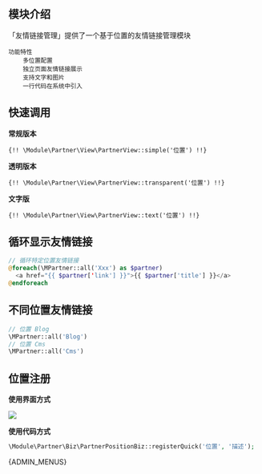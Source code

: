 ## 模块介绍

「友情链接管理」提供了一个基于位置的友情链接管理模块

```mind
功能特性
    多位置配置
    独立页面友情链接展示
    支持文字和图片
    一行代码在系统中引入
```

## 快速调用

**常规版本**

```
{!! \Module\Partner\View\PartnerView::simple('位置') !!}
```

**透明版本**

```
{!! \Module\Partner\View\PartnerView::transparent('位置') !!}
```

**文字版**

```
{!! \Module\Partner\View\PartnerView::text('位置') !!}
```

## 循环显示友情链接

```php
// 循环特定位置友情链接
@foreach(\MPartner::all('Xxx') as $partner)
  <a href="{{ $partner['link'] }}">{{ $partner['title'] }}</a>
@endforeach
```

## 不同位置友情链接

```php
// 位置 Blog
\MPartner::all('Blog')
// 位置 Cms
\MPartner::all('Cms')
```

## 位置注册

**使用界面方式**

![](https://ms-assets.modstart.com/data/image/2022/03/21/13461_n5p9_9856.png)

**使用代码方式**

```php
\Module\Partner\Biz\PartnerPositionBiz::registerQuick('位置', '描述');
```


{ADMIN_MENUS}
